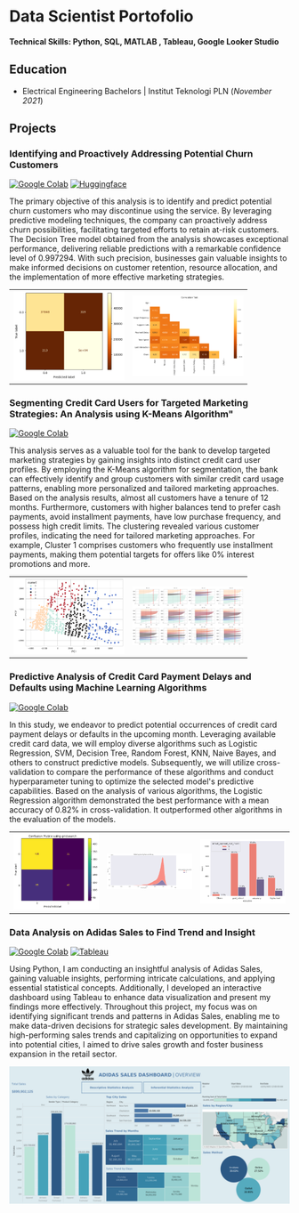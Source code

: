 # Data Scientist Portofolio

#### Technical Skills: Python, SQL, MATLAB , Tableau, Google Looker Studio

## Education	        		
- Electrical Engineering Bachelors | Institut Teknologi PLN (_November 2021_)

## Projects
### Identifying and Proactively Addressing Potential Churn Customers

<div style="display: inline-block">
  <a href="https://colab.research.google.com/drive/1J0rIb2cC-ODvC-nZJoO7bAAx7wsbEBHl?usp=sharing">
    <img src="https://img.shields.io/badge/Google%20Colab-Open-blueviolet" alt="Google Colab">
  </a>
</div>

<div style="display: inline-block">
  <a href="https://huggingface.co/spaces/recognize96/P1M2">
    <img src="https://img.shields.io/badge/Huggingface-Open-blue" alt="Huggingface">
  </a>
</div>

The primary objective of this analysis is to identify and predict potential churn customers who may discontinue using the service. By leveraging predictive modeling techniques, the company can proactively address churn possibilities, facilitating targeted efforts to retain at-risk customers. The Decision Tree model obtained from the analysis showcases exceptional performance, delivering reliable predictions with a remarkable confidence level of 0.997294. With such precision, businesses gain valuable insights to make informed decisions on customer retention, resource allocation, and the implementation of more effective marketing strategies.

<table>
  <tr>
    <td><img src="assets/milestone4/pic1.png" alt="Picture 6" width="200"></td>
    <td><img src="assets/milestone4/pic2.png" alt="Picture 7" width="200"></td> 
  </tr>
</table>


### Segmenting Credit Card Users for Targeted Marketing Strategies: An Analysis using K-Means Algorithm"

<a href="https://colab.research.google.com/drive/1YG4iqpcf4BUwNNBq6pygX-xN3IoIvq6Z?usp=sharing">
  <img src="https://img.shields.io/badge/Google%20Colab-Open-blueviolet" alt="Google Colab">
</a>

This analysis serves as a valuable tool for the bank to develop targeted marketing strategies by gaining insights into distinct credit card user profiles. By employing the K-Means algorithm for segmentation, the bank can effectively identify and group customers with similar credit card usage patterns, enabling more personalized and tailored marketing approaches.
Based on the analysis results, almost all customers have a tenure of 12 months. Furthermore, customers with higher balances tend to prefer cash payments, avoid installment payments, have low purchase frequency, and possess high credit limits. The clustering revealed various customer profiles, indicating the need for tailored marketing approaches. For example, Cluster 1 comprises customers who frequently use installment payments, making them potential targets for offers like 0% interest promotions and more.

<table>
  <tr>
    <td><img src="assets/milestone3/pic1.png" alt="Picture 4" width="200"></td>
    <td><img src="assets/milestone3/pic2.png" alt="Picture 5" width="200"></td> 
  </tr>
</table>


### Predictive Analysis of Credit Card Payment Delays and Defaults using Machine Learning Algorithms

<a href="https://colab.research.google.com/drive/1P6s0xvZuo-f3V0A-T7vBsBfigzojxnxO?usp=sharing">
  <img src="https://img.shields.io/badge/Google%20Colab-Open-blueviolet" alt="Google Colab">
</a>

In this study, we endeavor to predict potential occurrences of credit card payment delays or defaults in the upcoming month. Leveraging available credit card data, we will employ diverse algorithms such as Logistic Regression, SVM, Decision Tree, Random Forest, KNN, Naive Bayes, and others to construct predictive models. Subsequently, we will utilize cross-validation to compare the performance of these algorithms and conduct hyperparameter tuning to optimize the selected model's predictive capabilities. Based on the analysis of various algorithms, the Logistic Regression algorithm demonstrated the best performance with a mean accuracy of 0.82% in cross-validation. It outperformed other algorithms in the evaluation of the models.

<table>
  <tr>
    <td><img src="assets/milestone2/pic1.png" alt="Picture 1" width="200"></td>
    <td><img src="assets/milestone2/pic2.png" alt="Picture 2" width="200"></td>
    <td><img src="assets/milestone2/pic3.png" alt="Picture 3" width="200"></td>
  </tr>
</table>

### Data Analysis on Adidas Sales to Find Trend and Insight

<div style="display: inline-block">
  <a href="https://colab.research.google.com/drive/1wHVX_-a2EONiUeyNmMsUHNIPnG3UzPG0?usp=sharing">
    <img src="https://img.shields.io/badge/Google%20Colab-Open-blueviolet" alt="Google Colab">
  </a>
</div>

<div style="display: inline-block">
  <a href="https://public.tableau.com/app/profile/muhammad.aji.satrio.wiyogo/viz/Book1_16874367888560/Main?publish=yes">
    <img src="https://img.shields.io/badge/Tableau-Open-blue" alt="Tableau">
  </a>
</div>

Using Python, I am conducting an insightful analysis of Adidas Sales, gaining valuable insights, performing intricate calculations, and applying essential statistical concepts. Additionally, I developed an interactive dashboard using Tableau to enhance data visualization and present my findings more effectively. Throughout this project, my focus was on identifying significant trends and patterns in Adidas Sales, enabling me to make data-driven decisions for strategic sales development. By maintaining high-performing sales trends and capitalizing on opportunities to expand into potential cities, I aimed to drive sales growth and foster business expansion in the retail sector.

![images1](/assets/milestone1/Main.png)



